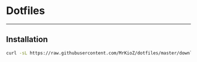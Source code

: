 # Dotfiles
---

## Installation
```bash
curl -sL https://raw.githubusercontent.com/MrKioZ/dotfiles/master/download.sh | bash
```
